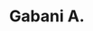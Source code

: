 ---
pid: NS184
title: Gabani A.
location_transcription: Center City
zipcode: '19134'
outside_phl: 
neighborhood: Port Richmond
age: '18'
age_range: 13-19
instagram: 
image_file_name: NS_184.jpg
proposal_transcription: I would like Joe Fraiser to be a statue in Philadelphia pa.
  Because because he was one of the greatest boxers and still is
topic: Figure,History,Philadelphia,Sports
topic_summary: 0, 0, 0, 0
type: Other No Form
keywords_other: Joe Fraiser, Philadelphia, Boxing
credit: Gaboni A
image_labels: 
twitter: 
facebook: 
permalink: "/monuments/ns184/"
layout: item-page
---